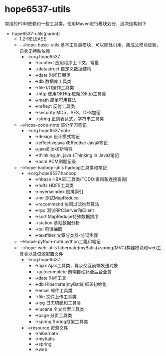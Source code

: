 hope6537-utils
==============
常用的POM依赖和一些工具类，使用Maven进行模块划分，层次结构如下<br/>

* hope6537-utils(parent)<br/>
    * 1.2-RELEASE<br/>
    * —>hope-basic-utils 基本工具类模块，可以随处引用，集成父模块依赖，自身无特殊依赖<br/>
        * ->org.hope6537<br/>
            * ->context 应用程序上下文，常量<br/>
            * ->datastruct 自定义数据结构<br/>
            * ->date 时间日期类<br/>
            * ->db 数据库工具类<br/>
            * ->file I/O操作工具类<br/>
            * ->http 使用OKHttp框架的http工具类<br/>
            * ->math 简单可用算法<br/>
            * ->reflect 反射工具类<br/>
            * ->security MD5，AES，DES加密<br/>
            * ->string 正则表达式，字符串工具类<br/>
    * —>hope-code-note 部分学习笔记<br/>
        * ->org.hope6537.note<br/>
            * ->design 设计模式笔记<br/>
            * ->effectivejava 《Effective Java》笔记<br/>
            * ->java8 jdk8新特性<br/>
            * ->thinking_in_java 《Thinking in Java》笔记<br/>
            * ->acm ACM刷题记录<br/>
    * —>hope-hadoop-utils hadoop工具类和笔记<br/>
        * ->org.hope6537.hadoop<br/>
            * ->hbase HBASE工具类(TODO:查询和连接查询)<br/>
            * ->hdfs HDFS工具类<br/>
            * ->inverseindex 倒排索引<br/>
            * ->mr 测试MapReduce<br/>
            * ->recommend 协同过滤推荐算法<br/>
            * ->rpc 测试RPCServer和Client<br/>
            * ->sort MapReduce特殊数据排序<br/>
            * ->station 基站数据分析<br/>
            * ->tel 电话抽取<br/>
            * ->textfitler 文章分类器-分词步骤<br/>
    * —>hope-python-note python工程和笔记<br/>
    * —>hope-web-utils hibernate(myBatis)+spring(MVC)构建模块和web工具类以及资源配置文件<br/>
        * ->org.hope6537<br/>
            * ->ajax Ajax工具类，异步交互前端发送对象<br/>
            * ->autocomplete 前端自动补全后台业务<br/>
            * ->date 时间工具<br/>
            * ->db Hibernate(myBatis)框架初始化<br/>
            * ->email 邮件工具类<br/>
            * ->file 文件上传工具类<br/>
            * ->log 日志切面和工具类<br/>
            * ->lucene 全文检索工具类<br/>
            * ->page 分页工具类<br/>
            * ->spring Spring框架工具类<br/>
        * ->resource 资源文件<br/>
            * ->hibernate<br/>
            * ->mybatis<br/>
            * ->spring<br/>
            * ->web<br/>


